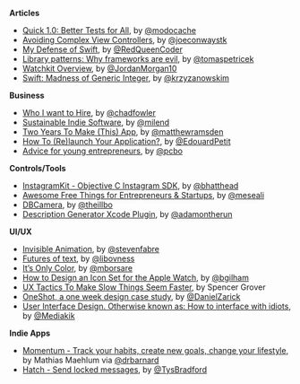 **Articles**

* [Quick 1.0: Better Tests for All](http://modocache.svbtle.com/better-tests-for-all), by [@modocache](https://twitter.com/modocache)
* [Avoiding Complex View Controllers](http://stablekernel.com/blog/avoiding-complex-view-controller/), by [@joeconwaystk](https://twitter.com/joeconwaystk)
* [My Defense of Swift](http://redqueencoder.com/my-defense-of-swift/), by [@RedQueenCoder](https://twitter.com/RedQueenCoder)
* [Library patterns: Why frameworks are evil](http://tomasp.net/blog/2015/library-frameworks/index.html), by [@tomaspetricek](https://twitter.com/tomaspetricek)
* [Watchkit Overview](https://medium.com/the-traveled-ios-developers-guide/watchkit-overview-2169b58b3de2), by [@JordanMorgan10](https://twitter.com/JordanMorgan10)
* [Swift: Madness of Generic Integer](http://blog.krzyzanowskim.com/2015/03/01/swift_madness_of_generic_integer/), by [@krzyzanowskim](https://twitter.com/krzyzanowskim)

**Business**

* [Who I want to Hire](http://chadfowler.com/blog/2013/04/09/who-i-want-to-hire/), by [@chadfowler](https://twitter.com/chadfowler)
* [Sustainable Indie Software](http://blog.helftone.com/sustainable-indie-software/), by [@milend](https://twitter.com/milend)
* [Two Years To Make (This) App](https://medium.com/@matthewramsden/two-years-to-make-this-app-what-bdc80aa6582b), by [@matthewramsden](https://twitter.com/matthewramsden)
* [How To (Re)launch Your Application?](https://medium.com/bunkr-team/how-to-re-launch-your-application-b7ae6f013987), by [@EdouardPetit](https://twitter.com/EdouardPetit)
* [Advice for young entrepreneurs](https://medium.com/@pcbo/advice-for-young-entrepreneurs-6626b74695ce), by [@pcbo](https://twitter.com/pcbo)


**Controls/Tools**

* [InstagramKit - Objective C Instagram SDK](https://github.com/shyambhat/InstagramKit), by [@bhatthead](https://twitter.com/bhatthead)
* [Awesome Free Things for Entrepreneurs & Startups](http://freebie.supply/), by [@meseali](https://twitter.com/meseali)
* [DBCamera](https://github.com/danielebogo/DBCamera), by [@theillbo](https://twitter.com/theillbo)
* [Description Generator Xcode Plugin](https://github.com/adamontherun/xCodeGenerateDescriptionPlugin), by [@adamontherun](https://twitter.com/adamontherun)

**UI/UX**

* [Invisible Animation](https://medium.com/@stevenfabre/invisible-animation-ffa27d0b77e5), by [@stevenfabre](https://twitter.com/stevenfabre)
* [Futures of text](http://whoo.ps/2015/02/23/futures-of-text), by [@libovness](https://twitter.com/libovness)
* [It’s Only Color](https://robots.thoughtbot.com/Its-only-color), by [@mborsare](https://twitter.com/mborsare)
*  [How to Design an Icon Set for the Apple Watch](https://medium.com/@bgilham/how-to-design-an-icon-set-for-the-apple-watch-e694af12c325), by [@bgilham](https://twitter.com/bgilham)
*  [UX Tactics To Make Slow Things Seem Faster](http://blog.placeit.net/ux-tactics-make-slow-things-seem-faster), by Spencer Grover
*  [OneShot, a one week design case study](https://medium.com/ios-os-x-development/oneshot-a-one-week-design-case-study-e0512bc02343), by [@DanielZarick](https://twitter.com/DanielZarick)
*  [User Interface Design. Otherwise known as: How to interface with idiots](http://shaunscholtz.com/user-interface-design/), by [@Mediakik](https://twitter.com/Mediakik)

**Indie Apps**

* [Momentum - Track your habits, create new goals, change your lifestyle](https://itunes.apple.com/us/app/momentum-track-your-habits/id946923599?mt=8), by Mathias Maehlum via [@drbarnard](https://twitter.com/drbarnard)
* [Hatch - Send locked messages](https://itunes.apple.com/au/app/id924017887), by [@TysBradford](https://twitter.com/tysbradford)
